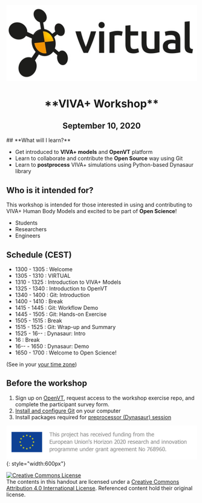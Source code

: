 ![VIRTUAL Logo](img/VIRTUAL_logo_RGB.jpg#center)

<center><h1><b>**VIVA+ Workshop**</b></h1></center>
<center><h2>September 10, 2020</h2></center>
## **What will I learn?**

- Get introduced to **VIVA+ models** and **OpenVT** platform
- Learn to collaborate and contribute the **Open Source** way using Git
- Learn to **postprocess** VIVA+ simulations using Python-based Dynasaur library

## **Who is it intended for?**

This workshop is intended for those interested in using and contributing to VIVA+ Human Body Models and excited to be part of **Open Science**!

- Students
- Researchers
- Engineers

## **Schedule** (CEST)

- 1300 - 1305 : Welcome
- 1305 - 1310 : VIRTUAL 
- 1310 - 1325 : Introduction to VIVA+ Models 
- 1325 - 1340 : Introduction to OpenVT 
- 1340 - 1400 : Git: Introduction
- 1400 - 1410 : Break
- 1415 - 1445 : Git: Workflow Demo
- 1445 - 1505 : Git: Hands-on Exercise
- 1505 - 1515 : Break 
- 1515 - 1525 : Git: Wrap-up and Summary 
- 1525 - 16-- : Dynasaur: Intro 
- 16 : Break
- 16-- - 1650 : Dynasaur: Demo 
- 1650 - 1700 : Welcome to Open Science! 

(See in your [your time zone](https://time.is/1300_10_Sept_2020_in_Gothenburg/EDT/UTC/Melbourne?VIVA___Workshop))

## **Before the workshop**

1. Sign up on [OpenVT](https://virtual.openvt.eu/), request access to the workshop exercise repo, and complete the participant survey form.
2. [Install and configure Git](0-setup) on your computer
3. Install packages required for [preprocessor (Dynasaur) session](0-2-jupyter-notebook-setup.md)



![VIRTUAL Funding](img/VIRTUAL_EUFunding.png){: style="width:600px"}

<a rel="license" href="http://creativecommons.org/licenses/by/4.0/"><img alt="Creative Commons License" style="border-width:0" src="https://i.creativecommons.org/l/by/4.0/80x15.png" /></a><br />The contents in this handout are licensed under a <a rel="license" href="http://creativecommons.org/licenses/by/4.0/">Creative Commons Attribution 4.0 International License</a>. Referenced content hold their original license.